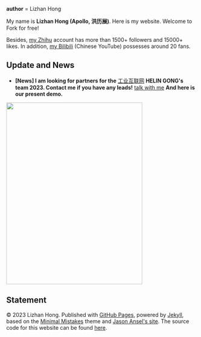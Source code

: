 
__author__ = Lizhan Hong

My name is **Lizhan Hong (Apollo, 洪历展)**. Here is my website. Welcome to Fork for free!

Besides, [my Zhihu](https://www.zhihu.com/people/apollo-89-15) account has more than 1500+ followers and 15000+ likes. In addition, [my Bilibili](https://space.bilibili.com/1389120822) (Chinese YouTube) possesses around 20 fans.

## Update and News

- **[News] I am looking for partners for the** [工业互联网](https://www.cii-contest.cn) **HELIN GONG's team 2023. Contact me if you have any leads!** [talk with me](https://calendly.com/apollohong)
**And here is our present demo.**
<img src="https://apollohong.github.io/images/RODTdemo1.jpg" width="360" height="480">

## Statement

© 2023 Lizhan Hong. Published with [GitHub Pages](https://pages.github.com/), powered by [Jekyll](https://jekyllrb.com/), based on the [Minimal Mistakes](https://mademistakes.com/) theme and [Jason Ansel's site](https://github.com/jansel/jansel.github.io). The source code for this website can be found [here](https://github.com/GuangLun2000/GuangLun2000.github.io).
